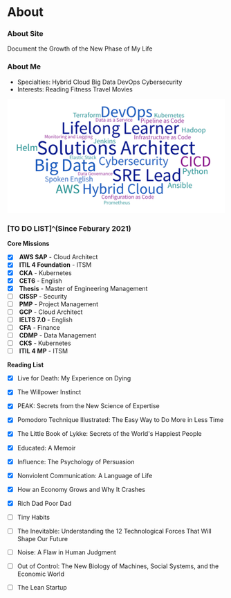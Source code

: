 # About


### About Site

<i class="fas fa-seedling fa-fw"></i> Document the Growth of the New Phase of My Life

### About Me

+ <i class="fas fa-user-tie fa-fw"></i> Specialties: <i class="fas fa-cloud-upload-alt fa-fw"></i> Hybrid Cloud <i class="fas fa-layer-group"></i> Big Data <i class="far fa-object-group fa-fw"></i> DevOps <i class="fas fa-user-shield fa-fw"></i> Cybersecurity
+ <i class="fas fa-heart fa-fw"></i> Interests: <i class="fas fa-book-reader fa-fw"></i> Reading <i class="fas fa-running fa-fw"></i> Fitness <i class="fab fa-fly fa-fw"></i> Travel <i class="fas fa-film fa-fw"></i> Movies

![skills](skills.png)

### [TO DO LIST]^(Since Feburary 2021)

<i class="fas fa-tasks fa-fw"></i> **Core Missions**
- [x] <i class="fab fa-aws fa-fw"></i> **AWS SAP** - Cloud Architect
- [x] <i class="fas fa-cogs fa-fw"></i> **ITIL 4 Foundation** - ITSM
- [x] <i class="fas fa-dharmachakra fa-fw"></i> **CKA** - Kubernetes
- [x] <i class="fas fa-language fa-fw"></i> **CET6** - English
- [x] <i class="fas fa-graduation-cap fa-fw"></i> **Thesis** - Master of Engineering Management
- [ ] <i class="fas fa-user-shield fa-fw"></i> **CISSP** - Security
- [ ] <i class="fas fa-users-cog fa-fw"></i> **PMP** - Project Management
- [ ] <i class="fab fa-google fa-fw"></i> **GCP** - Cloud Architect
- [ ] <i class="fas fa-language fa-fw"></i> **IELTS 7.0** - English
- [ ] <i class="fas fa-hand-holding-usd fa-fw"></i> **CFA** - Finance
- [ ] <i class="fas fa-user-tag fa-fw"></i> **CDMP** - Data Management
- [ ] <i class="fas fa-dharmachakra fa-fw"></i> **CKS** - Kubernetes
- [ ] <i class="fas fa-cogs fa-fw"></i> **ITIL 4 MP** - ITSM

<i class="fas fa-book-open fa-fw"></i> **Reading List**

- [x] Live for Death: My Experience on Dying
- [x] The Willpower Instinct 
- [x] PEAK: Secrets from the New Science of Expertise
- [x] Pomodoro Technique Illustrated: The Easy Way to Do More in Less Time
- [x] The Little Book of Lykke: Secrets of the World's Happiest People
- [x] Educated: A Memoir
- [x] Influence: The Psychology of Persuasion
- [x] Nonviolent Communication: A Language of Life
- [x] How an Economy Grows and Why It Crashes
- [x] Rich Dad Poor Dad
- [ ] Tiny Habits
- [ ] The Inevitable: Understanding the 12 Technological Forces That Will Shape Our Future
- [ ] Noise: A Flaw in Human Judgment
- [ ] Out of Control: The New Biology of Machines, Social Systems, and the Economic World
- [ ] The Lean Startup

